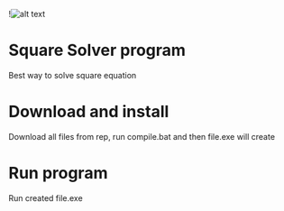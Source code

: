 !![alt text](https://i.pinimg.com/originals/08/d3/9f/08d39fdada0a56921f4d827c4a141d13.jpg)
# Square Solver program

Best way to solve square equation

# Download and install

Download all files from rep, run compile.bat and then file.exe will create

# Run program

Run created file.exe

